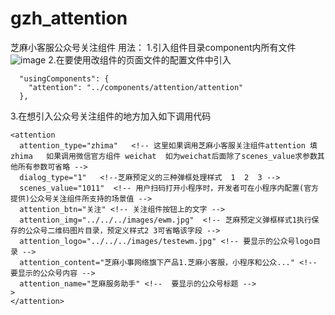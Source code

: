 # gzh_attention
芝麻小客服公众号关注组件
用法：
1.引入组件目录component内所有文件
![image](https://github.com/hotapp8/gzh_attention/master/01.PNG)
2.在要使用改组件的页面文件的配置文件中引入
```
  "usingComponents": {
    "attention": "../components/attention/attention"
  },
```
3.在想引入公众号关注组件的地方加入如下调用代码
```
<attention 
  attention_type="zhima"   <!-- 这里如果调用芝麻小客服关注组件attention 填 zhima   如果调用微信官方组件 weichat  如为weichat后面除了scenes_value求参数其他所有参数可省略 -->
  dialog_type="1"   <!--芝麻预定义的三种弹框处理样式  1  2  3 -->
  scenes_value="1011"  <!-- 用户扫码打开小程序时，开发者可在小程序内配置(官方提供)公众号关注组件所支持的场景值 -->
  attention_btn="关注" <!-- 关注组件按钮上的文字 -->
  attention_img="../../../images/ewm.jpg"  <!-- 芝麻预定义弹框样式1执行保存的公众号二维码图片目录，预定义样式2 3可省略该字段 -->
  attention_logo="../../../images/testewm.jpg" <!-- 要显示的公众号logo目录 -->
  attention_content="芝麻小事网络旗下产品1.芝麻小客服，小程序和公众..." <!--  要显示的公众号内容 -->
  attention_name="芝麻服务助手" <!--  要显示的公众号标题 -->
>
</attention>
```